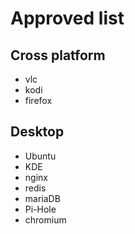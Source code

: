 # Approved list

## Cross platform
 * vlc
 * kodi
 * firefox

## Desktop
 * Ubuntu
 * KDE
 * nginx
 * redis
 * mariaDB
 * Pi-Hole
 * chromium
